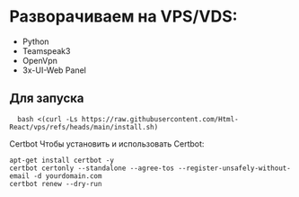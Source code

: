 # Разворачиваем на VPS/VDS:
- Python
- Teamspeak3
- OpenVpn
- 3x-UI-Web Panel

## Для запуска
```code
  bash <(curl -Ls https://raw.githubusercontent.com/Html-React/vps/refs/heads/main/install.sh)
```

Certbot
Чтобы установить и использовать Certbot:

```code
apt-get install certbot -y
certbot certonly --standalone --agree-tos --register-unsafely-without-email -d yourdomain.com
certbot renew --dry-run

```

